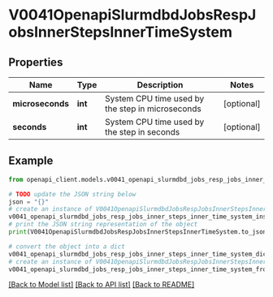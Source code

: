 # V0041OpenapiSlurmdbdJobsRespJobsInnerStepsInnerTimeSystem


## Properties

Name | Type | Description | Notes
------------ | ------------- | ------------- | -------------
**microseconds** | **int** | System CPU time used by the step in microseconds | [optional] 
**seconds** | **int** | System CPU time used by the step in seconds | [optional] 

## Example

```python
from openapi_client.models.v0041_openapi_slurmdbd_jobs_resp_jobs_inner_steps_inner_time_system import V0041OpenapiSlurmdbdJobsRespJobsInnerStepsInnerTimeSystem

# TODO update the JSON string below
json = "{}"
# create an instance of V0041OpenapiSlurmdbdJobsRespJobsInnerStepsInnerTimeSystem from a JSON string
v0041_openapi_slurmdbd_jobs_resp_jobs_inner_steps_inner_time_system_instance = V0041OpenapiSlurmdbdJobsRespJobsInnerStepsInnerTimeSystem.from_json(json)
# print the JSON string representation of the object
print(V0041OpenapiSlurmdbdJobsRespJobsInnerStepsInnerTimeSystem.to_json())

# convert the object into a dict
v0041_openapi_slurmdbd_jobs_resp_jobs_inner_steps_inner_time_system_dict = v0041_openapi_slurmdbd_jobs_resp_jobs_inner_steps_inner_time_system_instance.to_dict()
# create an instance of V0041OpenapiSlurmdbdJobsRespJobsInnerStepsInnerTimeSystem from a dict
v0041_openapi_slurmdbd_jobs_resp_jobs_inner_steps_inner_time_system_from_dict = V0041OpenapiSlurmdbdJobsRespJobsInnerStepsInnerTimeSystem.from_dict(v0041_openapi_slurmdbd_jobs_resp_jobs_inner_steps_inner_time_system_dict)
```
[[Back to Model list]](../README.md#documentation-for-models) [[Back to API list]](../README.md#documentation-for-api-endpoints) [[Back to README]](../README.md)



